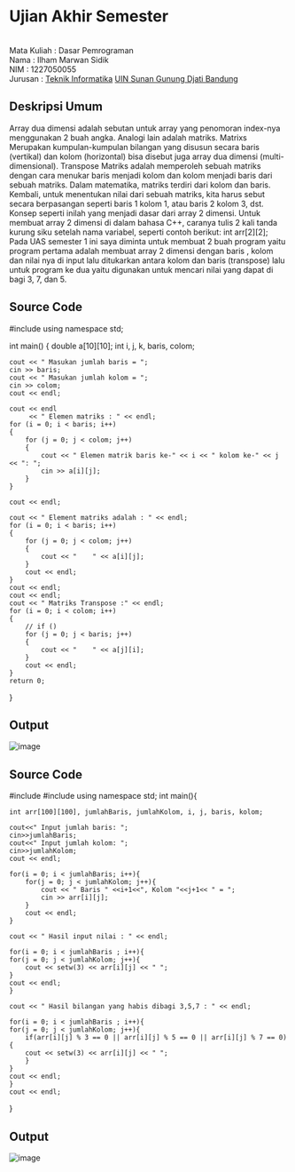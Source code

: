 # Ujian Akhir Semester 
<br>Mata Kuliah		: Dasar Pemrograman
<br> Nama		: Ilham Marwan Sidik
<br>NIM			: 1227050055
<br>Jurusan		: [Teknik Informatika](http://if.uinsgd.ac.id/) [UIN Sunan Gunung Djati Bandung](https://uinsgd.ac.id/) 

## Deskripsi Umum
Array dua dimensi adalah sebutan untuk array yang penomoran index-nya menggunakan 2 buah angka. Analogi lain adalah matriks. Matrixs Merupakan kumpulan-kumpulan bilangan yang disusun secara baris (vertikal) dan kolom (horizontal) bisa disebut juga array dua dimensi (multi-dimensional). Transpose Matriks adalah memperoleh sebuah matriks dengan cara menukar baris menjadi kolom dan kolom menjadi baris dari sebuah matriks. Dalam matematika, matriks terdiri dari kolom dan baris. Kembali, untuk menentukan nilai dari sebuah matriks, kita harus sebut secara berpasangan seperti baris 1 kolom 1, atau baris 2 kolom 3, dst. Konsep seperti inilah yang menjadi dasar dari array 2 dimensi. Untuk membuat array 2 dimensi di dalam bahasa C++, caranya tulis 2 kali tanda kurung siku setelah nama variabel, seperti contoh berikut:
int arr[2][2];
Pada UAS semester 1 ini saya diminta untuk membuat 2 buah program yaitu program pertama adalah membuat array 2 dimensi dengan baris , kolom dan nilai nya di input lalu ditukarkan antara kolom dan baris (transpose) lalu untuk program ke dua yaitu digunakan untuk mencari nilai yang dapat di bagi 3, 7, dan 5.

## Source Code
#include <iostream>
using namespace std;

int main()
{
    double a[10][10];
    int i, j, k, baris, colom;

    cout << " Masukan jumlah baris = ";
    cin >> baris;
    cout << " Masukan jumlah kolom = ";
    cin >> colom;
    cout << endl;

    cout << endl
         << " Elemen matriks : " << endl;
    for (i = 0; i < baris; i++)
    {
        for (j = 0; j < colom; j++)
        {
            cout << " Elemen matrik baris ke-" << i << " kolom ke-" << j << ": ";
            cin >> a[i][j];
        }
    }

    cout << endl;

    cout << " Element matriks adalah : " << endl;
    for (i = 0; i < baris; i++)
    {
        for (j = 0; j < colom; j++)
        {
            cout << "    " << a[i][j];
        }
        cout << endl;
    }
    cout << endl;
    cout << endl;
    cout << " Matriks Transpose :" << endl;
    for (i = 0; i < colom; i++)
    {
        // if ()
        for (j = 0; j < baris; j++)
        {
            cout << "    " << a[j][i];
        }
        cout << endl;
    }
	return 0;
}


## Output
![image](https://user-images.githubusercontent.com/121008252/208376431-8728dd9c-9c0b-470c-894c-4b737c12db5d.png)

## Source Code
#include <iostream>
#include <iomanip>
using namespace std;
int main(){
    
	int arr[100][100], jumlahBaris, jumlahKolom, i, j, baris, kolom;

    cout<<" Input jumlah baris: "; 
	cin>>jumlahBaris;
    cout<<" Input jumlah kolom: "; 
	cin>>jumlahKolom;
    cout << endl;

    for(i = 0; i < jumlahBaris; i++){
        for(j = 0; j < jumlahKolom; j++){
            cout << " Baris " <<i+1<<", Kolom "<<j+1<< " = ";
            cin >> arr[i][j];
        }
        cout << endl;
    }

    cout << " Hasil input nilai : " << endl;

    for(i = 0; i < jumlahBaris ; i++){
    for(j = 0; j < jumlahKolom; j++){
        cout << setw(3) << arr[i][j] << " ";
    }
    cout << endl;
    }

    cout << " Hasil bilangan yang habis dibagi 3,5,7 : " << endl;

    for(i = 0; i < jumlahBaris ; i++){
    for(j = 0; j < jumlahKolom; j++){
        if(arr[i][j] % 3 == 0 || arr[i][j] % 5 == 0 || arr[i][j] % 7 == 0){
        cout << setw(3) << arr[i][j] << " ";
        }
    }
    cout << endl;
    }
	cout << endl;
}

## Output
![image](https://user-images.githubusercontent.com/121008252/208377766-5be6b7da-d6c5-4a30-99bb-608306ca6ca8.png)
